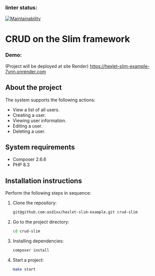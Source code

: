 ### linter status:
[![Maintainability](https://api.codeclimate.com/v1/badges/45afac86715070bf1d03/maintainability)](https://codeclimate.com/github/asd1xx/hexlet-slim-example/maintainability)

# CRUD on the Slim framework

### Demo:
(Project will be deployed at site Render)
https://hexlet-slim-example-7ynn.onrender.com

## About the project

The system supports the following actions:
- View a list of all users.
- Creating a user.
- Viewing user information.
- Editing a user.
- Deleting a user.

## System requirements

- Composer 2.6.6
- PHP 8.3

## Installation instructions

Perform the following steps in sequence:

1. Clone the repository:
    
    ```bash
    git@github.com:asd1xx/hexlet-slim-example.git crud-slim
    ```
    
2. Go to the project directory:
    
    ```bash
    cd crud-slim
    ```
    
3. Installing dependencies:
    
    ```bash
    composer install
    ```
    
4. Start a project:
    
    ```bash
    make start
    ```